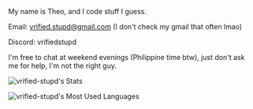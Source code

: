 My name is Theo, and I code stuff I guess.

Email: vrified.stupd@gmail.com (I don't check my gmail that often lmao)

Discord: vrifiedstupd

I'm free to chat at weekend evenings (Philippine time btw), just don't ask me for help, I'm not the right guy.

![vrified-stupd's Stats]()

![vrified-stupd's Most Used Languages](https://github-readme-stats-git-masterorgs-github-readme-stats-team.vercel.app/api/top-langs/?username=vrified-stupd&include_orgs=true&layout=donut&theme=transparent)
